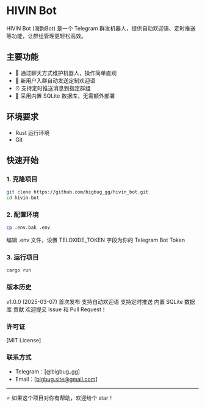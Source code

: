 # HIVIN Bot

HIVIN Bot (海韵Bot) 是一个 Telegram 群发机器人，提供自动欢迎语、定时推送等功能，让群组管理更轻松高效。

## 主要功能

- 🤖 通过聊天方式维护机器人，操作简单直观
- 👋 新用户入群自动发送定制欢迎语
- ⏰ 支持定时推送消息到指定群组
- 💾 采用内置 SQLite 数据库，无需额外部署

## 环境要求

- Rust 运行环境
- Git

## 快速开始

### 1. 克隆项目
```bash
git clone https://github.com/bigbug_gg/hivin_bot.git
cd hivin-bot
```
### 2. 配置环境
```bash
cp .env.bak .env
```
编辑 .env 文件，设置 TELOXIDE_TOKEN 字段为你的 Telegram Bot Token

### 3. 运行项目
```bash
cargo run
```

### 版本历史
v1.0.0 (2025-03-07)
首次发布
支持自动欢迎语
支持定时推送
内置 SQLite 数据库
贡献
欢迎提交 Issue 和 Pull Request！

### 许可证
[MIT License]

### 联系方式

- Telegram：[@bigbug_gg]
- Email：[bigbug.site@gmail.com]

---
⭐️ 如果这个项目对你有帮助，欢迎给个 star！
